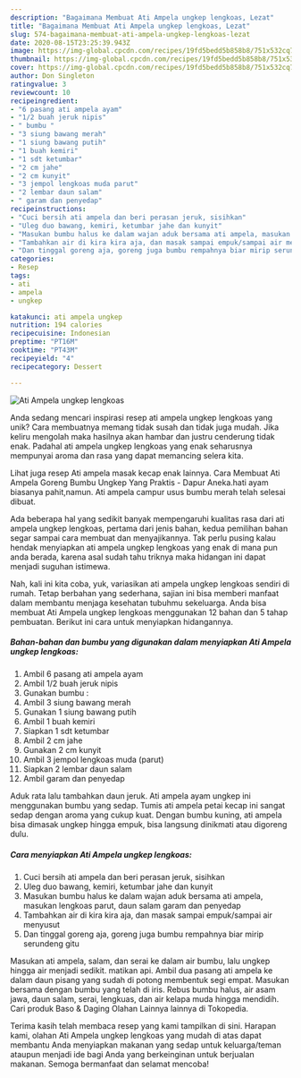 ```yaml
---
description: "Bagaimana Membuat Ati Ampela ungkep lengkoas, Lezat"
title: "Bagaimana Membuat Ati Ampela ungkep lengkoas, Lezat"
slug: 574-bagaimana-membuat-ati-ampela-ungkep-lengkoas-lezat
date: 2020-08-15T23:25:39.943Z
image: https://img-global.cpcdn.com/recipes/19fd5bedd5b858b8/751x532cq70/ati-ampela-ungkep-lengkoas-foto-resep-utama.jpg
thumbnail: https://img-global.cpcdn.com/recipes/19fd5bedd5b858b8/751x532cq70/ati-ampela-ungkep-lengkoas-foto-resep-utama.jpg
cover: https://img-global.cpcdn.com/recipes/19fd5bedd5b858b8/751x532cq70/ati-ampela-ungkep-lengkoas-foto-resep-utama.jpg
author: Don Singleton
ratingvalue: 3
reviewcount: 10
recipeingredient:
- "6 pasang ati ampela ayam"
- "1/2 buah jeruk nipis"
- " bumbu "
- "3 siung bawang merah"
- "1 siung bawang putih"
- "1 buah kemiri"
- "1 sdt ketumbar"
- "2 cm jahe"
- "2 cm kunyit"
- "3 jempol lengkoas muda parut"
- "2 lembar daun salam"
- " garam dan penyedap"
recipeinstructions:
- "Cuci bersih ati ampela dan beri perasan jeruk, sisihkan"
- "Uleg duo bawang, kemiri, ketumbar jahe dan kunyit"
- "Masukan bumbu halus ke dalam wajan aduk bersama ati ampela, masukan lengkoas parut, daun salam garam dan penyedap"
- "Tambahkan air di kira kira aja, dan masak sampai empuk/sampai air menyusut"
- "Dan tinggal goreng aja, goreng juga bumbu rempahnya biar mirip serundeng gitu"
categories:
- Resep
tags:
- ati
- ampela
- ungkep

katakunci: ati ampela ungkep 
nutrition: 194 calories
recipecuisine: Indonesian
preptime: "PT16M"
cooktime: "PT43M"
recipeyield: "4"
recipecategory: Dessert

---
```



![Ati Ampela ungkep lengkoas](https://img-global.cpcdn.com/recipes/19fd5bedd5b858b8/751x532cq70/ati-ampela-ungkep-lengkoas-foto-resep-utama.jpg)

Anda sedang mencari inspirasi resep ati ampela ungkep lengkoas yang unik? Cara membuatnya memang tidak susah dan tidak juga mudah. Jika keliru mengolah maka hasilnya akan hambar dan justru cenderung tidak enak. Padahal ati ampela ungkep lengkoas yang enak seharusnya mempunyai aroma dan rasa yang dapat memancing selera kita.

Lihat juga resep Ati ampela masak kecap enak lainnya. Cara Membuat Ati Ampela Goreng Bumbu Ungkep Yang Praktis - Dapur Aneka.hati ayam biasanya pahit,namun. Ati ampela campur usus bumbu merah telah selesai dibuat.

Ada beberapa hal yang sedikit banyak mempengaruhi kualitas rasa dari ati ampela ungkep lengkoas, pertama dari jenis bahan, kedua pemilihan bahan segar sampai cara membuat dan menyajikannya. Tak perlu pusing kalau hendak menyiapkan ati ampela ungkep lengkoas yang enak di mana pun anda berada, karena asal sudah tahu triknya maka hidangan ini dapat menjadi suguhan istimewa.


Nah, kali ini kita coba, yuk, variasikan ati ampela ungkep lengkoas sendiri di rumah. Tetap berbahan yang sederhana, sajian ini bisa memberi manfaat dalam membantu menjaga kesehatan tubuhmu sekeluarga. Anda bisa membuat Ati Ampela ungkep lengkoas menggunakan 12 bahan dan 5 tahap pembuatan. Berikut ini cara untuk menyiapkan hidangannya.

<!--inarticleads1-->

##### Bahan-bahan dan bumbu yang digunakan dalam menyiapkan Ati Ampela ungkep lengkoas:

1. Ambil 6 pasang ati ampela ayam
1. Ambil 1/2 buah jeruk nipis
1. Gunakan  bumbu :
1. Ambil 3 siung bawang merah
1. Gunakan 1 siung bawang putih
1. Ambil 1 buah kemiri
1. Siapkan 1 sdt ketumbar
1. Ambil 2 cm jahe
1. Gunakan 2 cm kunyit
1. Ambil 3 jempol lengkoas muda (parut)
1. Siapkan 2 lembar daun salam
1. Ambil  garam dan penyedap


Aduk rata lalu tambahkan daun jeruk. Ati ampela ayam ungkep ini menggunakan bumbu yang sedap. Tumis ati ampela petai kecap ini sangat sedap dengan aroma yang cukup kuat. Dengan bumbu kuning, ati ampela bisa dimasak ungkep hingga empuk, bisa langsung dinikmati atau digoreng dulu. 

<!--inarticleads2-->

##### Cara menyiapkan Ati Ampela ungkep lengkoas:

1. Cuci bersih ati ampela dan beri perasan jeruk, sisihkan
1. Uleg duo bawang, kemiri, ketumbar jahe dan kunyit
1. Masukan bumbu halus ke dalam wajan aduk bersama ati ampela, masukan lengkoas parut, daun salam garam dan penyedap
1. Tambahkan air di kira kira aja, dan masak sampai empuk/sampai air menyusut
1. Dan tinggal goreng aja, goreng juga bumbu rempahnya biar mirip serundeng gitu


Masukan ati ampela, salam, dan serai ke dalam air bumbu, lalu ungkep hingga air menjadi sedikit. matikan api. Ambil dua pasang ati ampela ke dalam daun pisang yang sudah di potong membentuk segi empat. Masukan bersama dengan bumbu yang telah di iris. Rebus bumbu halus, air asam jawa, daun salam, serai, lengkuas, dan air kelapa muda hingga mendidih. Cari produk Baso &amp; Daging Olahan Lainnya lainnya di Tokopedia. 

Terima kasih telah membaca resep yang kami tampilkan di sini. Harapan kami, olahan Ati Ampela ungkep lengkoas yang mudah di atas dapat membantu Anda menyiapkan makanan yang sedap untuk keluarga/teman ataupun menjadi ide bagi Anda yang berkeinginan untuk berjualan makanan. Semoga bermanfaat dan selamat mencoba!
